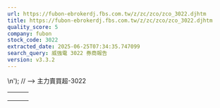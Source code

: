 ```yaml
---
url: https://fubon-ebrokerdj.fbs.com.tw/z/zc/zco/zco_3022.djhtm
title: https://fubon-ebrokerdj.fbs.com.tw/z/zc/zco/zco_3022.djhtm
quality_score: 5
company: fubon
stock_code: 3022
extracted_date: 2025-06-25T07:34:35.747099
search_query: 威強電 3022 券商報告
version: v3.3.2
---
```


\n');
// -->
主力賣買超-3022


|  |  |  |
| --- | --- | --- |
|  | | |
|  | |  |  |  |  |  |  |  |  |  |  |  |  |  |  |  |  |  |  |  |  |  |  |  |  |  |  |  |  |  |  |  |  |  |  |  |  |  |  |  |  |  |  |  |  |  |  |  |  |  |  |  |  |  |  |  |  |  |  |  |  |  |  |  |  |  |  |  |  |  |  |  |  |  |  |  |  |  |  |  |  |  |  |  |  |  |  |  |  |  |  |  |  |  |  |  |  |  |  |  |  |  |  |  |  |  |  |  |  |  |  |  |  |  |  |  |  |  |  |  |  |  |  |  |  |  |  |  |  |  |  |  |  |  |  |  |  |  |  |  |  |  |  |  |  |  |  |  |  |  |  |  |  |  |  |  |  |  |  |  |  |  |  |  |  |  |  |  |  |  |  |  |  |  |  |  |  |  |  |  |  |  |  |  |  |  |  |  |  |  |  |  |  |  |  |  |  |  |  |  |  |  |  |  |  |  |  |  |  |  |  |  |  |  |  |  |  |  |  |  |  |  |  |  |  |  |  |  |  |  |  |  |  |  |  |  |  |  |  |  |  |  |  |  | | --- | --- | --- | --- | --- | --- | --- | --- | --- | --- | --- | --- | --- | --- | --- | --- | --- | --- | --- | --- | --- | --- | --- | --- | --- | --- | --- | --- | --- | --- | --- | --- | --- | --- | --- | --- | --- | --- | --- | --- | --- | --- | --- | --- | --- | --- | --- | --- | --- | --- | --- | --- | --- | --- | --- | --- | --- | --- | --- | --- | --- | --- | --- | --- | --- | --- | --- | --- | --- | --- | --- | --- | --- | --- | --- | --- | --- | --- | --- | --- | --- | --- | --- | --- | --- | --- | --- | --- | --- | --- | --- | --- | --- | --- | --- | --- | --- | --- | --- | --- | --- | --- | --- | --- | --- | --- | --- | --- | --- | --- | --- | --- | --- | --- | --- | --- | --- | --- | --- | --- | --- | --- | --- | --- | --- | --- | --- | --- | --- | --- | --- | --- | --- | --- | --- | --- | --- | --- | --- | --- | --- | --- | --- | --- | --- | --- | --- | --- | --- | --- | --- | --- | --- | --- | --- | --- | --- | --- | --- | --- | --- | --- | --- | --- | --- | --- | --- | --- | --- | --- | --- | --- | --- | --- | --- | --- | --- | --- | --- | --- | --- | --- | --- | --- | --- | --- | --- | --- | --- | --- | --- | --- | --- | --- | --- | --- | --- | --- | --- | --- | --- | --- | --- | --- | --- | --- | --- | --- | --- | --- | --- | --- | --- | --- | --- | --- | --- | --- | --- | --- | --- | --- | --- | --- | --- | --- | --- | --- | --- | --- | --- | --- | --- | --- | --- | --- | --- | --- | --- | --- | --- | --- | --- | | |  |  |  |  |  |  |  |  |  |  | | --- | --- | --- | --- | --- | --- | --- | --- | --- | --- | | 威強電(3022)主力進出比較圖 | | | | | | | | | | | |  | | --- | | 總表 單一 | |  | | | | | | | | | | | | 威強電(3022) 券商分點-進出明細 單位：張　最後更新日：2025/06/24 | | | | | | | | | | | 請選擇 近一日 近五日 近十日 近20日 近40日 近60日 近120日 近240日 　自設區間： 從　  年  月  日 ∼  年  月  日 | | | | | | | | | | | 買超 | | | | | 賣超 | | | | | | 買超券商 | 買進 | 賣出 | 買超 | 佔成交比重 | 賣超券商 | 買進 | 賣出 | 賣超 | 佔成交比重 | | [凱基-台北](/z/zc/zco/zco0/zco0.djhtm?a=3022&b=9268&BHID=9200) | 78 | 24 | 54 | 7.05% | [國泰-板橋](/z/zc/zco/zco0/zco0.djhtm?a=3022&b=003800380038004b&BHID=8880) | 0 | 40 | 40 | 5.22% | | [台灣摩根士丹利](/z/zc/zco/zco0/zco0.djhtm?a=3022&b=1470&BHID=1470) | 63 | 13 | 50 | 6.53% | [統一](/z/zc/zco/zco0/zco0.djhtm?a=3022&b=5850&BHID=5850) | 1 | 26 | 25 | 3.26% | | [美商高盛](/z/zc/zco/zco0/zco0.djhtm?a=3022&b=1480&BHID=1480) | 102 | 52 | 50 | 6.53% | [國泰-忠孝](/z/zc/zco/zco0/zco0.djhtm?a=3022&b=8887&BHID=8880) | 0 | 20 | 20 | 2.61% | | [新加坡商瑞銀](/z/zc/zco/zco0/zco0.djhtm?a=3022&b=1650&BHID=1650) | 59 | 20 | 39 | 5.09% | [國泰-敦南](/z/zc/zco/zco0/zco0.djhtm?a=3022&b=8888&BHID=8880) | 3 | 20 | 17 | 2.22% | | [摩根大通](/z/zc/zco/zco0/zco0.djhtm?a=3022&b=8440&BHID=8440) | 40 | 5 | 35 | 4.57% | [統一-城中](/z/zc/zco/zco0/zco0.djhtm?a=3022&b=5854&BHID=5850) | 0 | 15 | 15 | 1.96% | | [永豐金-市政](/z/zc/zco/zco0/zco0.djhtm?a=3022&b=0039004100390057&BHID=9A00) | 70 | 39 | 31 | 4.05% | [新光](/z/zc/zco/zco0/zco0.djhtm?a=3022&b=8560&BHID=8560) | 3 | 17 | 14 | 1.83% | | [玉山-士林](/z/zc/zco/zco0/zco0.djhtm?a=3022&b=0038003800340041&BHID=8840) | 30 | 0 | 30 | 3.92% | [玉山-城中](/z/zc/zco/zco0/zco0.djhtm?a=3022&b=0038003800340045&BHID=8840) | 0 | 12 | 12 | 1.57% | | [美林](/z/zc/zco/zco0/zco0.djhtm?a=3022&b=1440&BHID=1440) | 35 | 6 | 29 | 3.79% | [群益金鼎-忠孝](/z/zc/zco/zco0/zco0.djhtm?a=3022&b=0039003100380057&BHID=9100) | 0 | 12 | 12 | 1.57% | | [花旗環球](/z/zc/zco/zco0/zco0.djhtm?a=3022&b=1590&BHID=1590) | 29 | 0 | 29 | 3.79% | [富邦-南屯](/z/zc/zco/zco0/zco0.djhtm?a=3022&b=9666&BHID=9600) | 0 | 12 | 12 | 1.57% | | [凱基-新莊](/z/zc/zco/zco0/zco0.djhtm?a=3022&b=0039003200310053&BHID=9200) | 25 | 0 | 25 | 3.26% | [港商法國興業](/z/zc/zco/zco0/zco0.djhtm?a=3022&b=1570&BHID=1570) | 0 | 11 | 11 | 1.44% | | [華南永昌-小港](/z/zc/zco/zco0/zco0.djhtm?a=3022&b=9323&BHID=9300) | 13 | 0 | 13 | 1.7% | [(牛牛牛)亞-網路](/z/zc/zco/zco0/zco0.djhtm?a=3022&b=6012&BHID=6010) | 0 | 10 | 10 | 1.31% | | [國票-九鼎](/z/zc/zco/zco0/zco0.djhtm?a=3022&b=0037003700390050&BHID=7790) | 12 | 0 | 12 | 1.57% | [致和證券](/z/zc/zco/zco0/zco0.djhtm?a=3022&b=7030&BHID=7030) | 0 | 10 | 10 | 1.31% | | [台新-新營](/z/zc/zco/zco0/zco0.djhtm?a=3022&b=0038003100350059&BHID=8150) | 12 | 2 | 10 | 1.31% | [台新-中壢](/z/zc/zco/zco0/zco0.djhtm?a=3022&b=0038003100350053&BHID=8150) | 0 | 10 | 10 | 1.31% | | [富邦-板橋](/z/zc/zco/zco0/zco0.djhtm?a=3022&b=9655&BHID=9600) | 10 | 0 | 10 | 1.31% | [華南永昌-朴子](/z/zc/zco/zco0/zco0.djhtm?a=3022&b=9329&BHID=9300) | 0 | 10 | 10 | 1.31% | | [華南永昌-大安](/z/zc/zco/zco0/zco0.djhtm?a=3022&b=9307&BHID=9300) | 8 | 0 | 8 | 1.04% | [元大-內湖](/z/zc/zco/zco0/zco0.djhtm?a=3022&b=003900380039004e&BHID=9800) | 1 | 10 | 9 | 1.17% | | 合計買超張數 | 424 | | | | 合計賣超張數 | 227 | | | | | 平均買超成本 | 78.38 | | | | 平均賣超成本 | 78.37 | | | | | 【註1】合計買超或賣超，為上述家數合計。  【註2】平均買超或賣超成本，為上述家數合計買賣超金額/上述家數合計買賣超張數。 | | | | | | | | | | | |  |
|  | | |